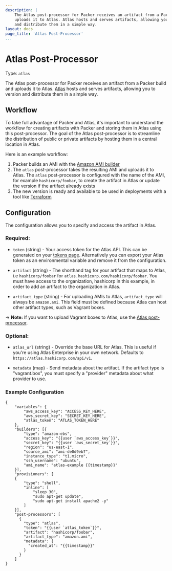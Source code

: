 ```yaml
---
description: |
    The Atlas post-processor for Packer receives an artifact from a Packer build and
    uploads it to Atlas. Atlas hosts and serves artifacts, allowing you to version
    and distribute them in a simple way.
layout: docs
page_title: 'Atlas Post-Processor'
...
```


# Atlas Post-Processor

Type: `atlas`

The Atlas post-processor for Packer receives an artifact from a Packer build and
uploads it to Atlas. [Atlas](https://atlas.hashicorp.com) hosts and serves
artifacts, allowing you to version and distribute them in a simple way.

## Workflow

To take full advantage of Packer and Atlas, it's important to understand the
workflow for creating artifacts with Packer and storing them in Atlas using this
post-processor. The goal of the Atlas post-processor is to streamline the
distribution of public or private artifacts by hosting them in a central
location in Atlas.

Here is an example workflow:

1.  Packer builds an AMI with the [Amazon AMI
  builder](/docs/builders/amazon.html)
2.  The `atlas` post-processor takes the resulting AMI and uploads it to Atlas.
  The `atlas` post-processor is configured with the name of the AMI, for example
  `hashicorp/foobar`, to create the artifact in Atlas or update the version if
  the artifact already exists
3.  The new version is ready and available to be used in deployments with a tool
  like [Terraform](https://terraform.io)

## Configuration

The configuration allows you to specify and access the artifact in Atlas.

### Required:

- `token` (string) - Your access token for the Atlas API. This can be generated
  on your [tokens page](https://atlas.hashicorp.com/settings/tokens).
  Alternatively you can export your Atlas token as an environmental variable and
  remove it from the configuration.

- `artifact` (string) - The shorthand tag for your artifact that maps to Atlas,
  i.e `hashicorp/foobar` for `atlas.hashicorp.com/hashicorp/foobar`. You must
  have access to the organization, hashicorp in this example, in order to add an
  artifact to the organization in Atlas.

- `artifact_type` (string) - For uploading AMIs to Atlas, `artifact_type` will
  always be `amazon.ami`. This field must be defined because Atlas can host
  other artifact types, such as Vagrant boxes.

-&gt; **Note:** If you want to upload Vagrant boxes to Atlas, use the [Atlas
post-processor](/docs/post-processors/atlas.html).

### Optional:

- `atlas_url` (string) - Override the base URL for Atlas. This is useful if
  you're using Atlas Enterprise in your own network. Defaults to
  `https://atlas.hashicorp.com/api/v1`.

- `metadata` (map) - Send metadata about the artifact. If the artifact type is
  "vagrant.box", you must specify a "provider" metadata about what provider
  to use.

### Example Configuration

``` {.javascript}
{
    "variables": {
        "aws_access_key": "ACCESS_KEY_HERE",
        "aws_secret_key": "SECRET_KEY_HERE",
        "atlas_token": "ATLAS_TOKEN_HERE"
    },
    "builders": [{
        "type": "amazon-ebs",
        "access_key": "{{user `aws_access_key`}}",
        "secret_key": "{{user `aws_secret_key`}}",
        "region": "us-east-1",
        "source_ami": "ami-de0d9eb7",
        "instance_type": "t1.micro",
        "ssh_username": "ubuntu",
        "ami_name": "atlas-example {{timestamp}}"
    }],
    "provisioners": [
    {
        "type": "shell",
        "inline": [
            "sleep 30",
            "sudo apt-get update",
            "sudo apt-get install apache2 -y"
        ]
    }],
    "post-processors": [
      {
        "type": "atlas",
        "token": "{{user `atlas_token`}}",
        "artifact": "hashicorp/foobar",
        "artifact_type": "amazon.ami",
        "metadata": {
          "created_at": "{{timestamp}}"
        }
      }
    ]
}
```
